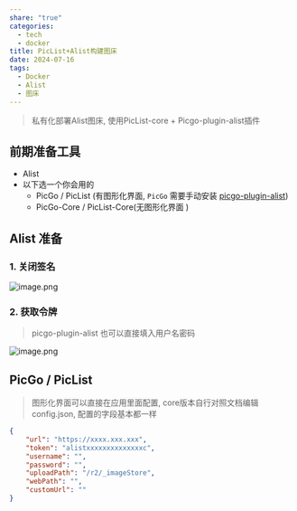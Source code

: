 ```yaml
---
share: "true"
categories:
  - tech
  - docker
title: PicList+Alist构建图床
date: 2024-07-16
tags:
  - Docker
  - Alist
  - 图床
---
```

> 私有化部署Alist图床, 使用PicList-core + Picgo-plugin-alist插件


## 前期准备工具

- Alist
- 以下选一个你会用的
	- PicGo / PicList (有图形化界面, `PicGo` 需要手动安装 [picgo-plugin-alist](https://github.com/jinzhi0123/picgo-plugin-alist))
	- PicGo-Core / PicList-Core(无图形化界面 )


## Alist 准备

### 1. 关闭签名

![image.png](https://alist.kong.vision/d/r2/_imageStore/2024/07/1720240717232721.png)


### 2. 获取令牌

> picgo-plugin-alist 也可以直接填入用户名密码

![image.png](https://alist.kong.vision/d/r2/_imageStore/2024/07/1720240717232750.png)


## PicGo / PicList

> 图形化界面可以直接在应用里面配置, core版本自行对照文档编辑config.json, 配置的字段基本都一样

```json
{
	"url": "https://xxxx.xxx.xxx",
	"token": "alistxxxxxxxxxxxxxxc",
	"username": "",
	"password": "",
	"uploadPath": "/r2/_imageStore",
	"webPath": "",
	"customUrl": ""
}
```










